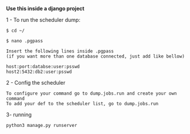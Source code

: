 
**Use this inside a django project**

1 - To run the scheduler dump:

    $ cd ~/

    $ nano .pgpass

    Insert the following lines inside .pgpass 
    (if you want more than one database connected, just add like bellow)

    host:port:databse:user:psswd
    host2:5432:db2:user:psswd

2 - Config the scheduler

    To configure your command go to dump.jobs.run and create your own command
    To add your def to the scheduler list, go to dump.jobs.run

3- running 

    python3 manage.py runserver
